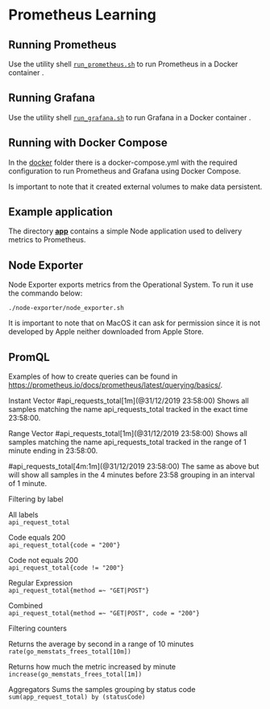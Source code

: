 # Prometheus Learning

## Running Prometheus
Use the utility shell [```run_prometheus.sh```](run_prometheus.sh) to run Prometheus in a Docker container .

## Running Grafana
Use the utility shell [```run_grafana.sh```](run_grafana.sh) to run Grafana in a Docker container .

## Running with Docker Compose
In the [docker](docker) folder there is a docker-compose.yml with the required configuration to run Prometheus and Grafana using Docker Compose.

Is important to note that it created external volumes to make data persistent.

## Example application

The directory [**app**](app) contains a simple Node application used to delivery metrics to Prometheus.

## Node Exporter

Node Exporter exports metrics from the Operational System. To run it use the commando below:

```./node-exporter/node_exporter.sh```

It is important to note that on MacOS it can ask for permission since it is not developed by Apple neither downloaded from Apple Store.

## PromQL

Examples of how to create queries can be found in https://prometheus.io/docs/prometheus/latest/querying/basics/.

Instant Vector
#api_requests_total[1m](@31/12/2019 23:58:00)
Shows all samples matching the name api_requests_total tracked in the exact time 23:58:00.

Range Vector
#api_requests_total[1m](@31/12/2019 23:58:00)
Shows all samples matching the name api_requests_total tracked in the range of 1 minute ending in 23:58:00.

#api_requests_total[4m:1m](@31/12/2019 23:58:00)
The same as above but will show all samples in the 4 minutes before 23:58 grouping in an interval of 1 minute.

Filtering by label

All labels  
```api_request_total```

Code equals 200  
```api_request_total{code = "200"}```

Code not equals 200  
```api_request_total{code != "200"}```

Regular Expression  
```api_request_total{method =~ "GET|POST"}```

Combined  
```api_request_total{method =~ "GET|POST", code = "200"}```

Filtering counters

Returns the average by second in a range of 10 minutes  
```rate(go_memstats_frees_total[10m])```

Returns how much the metric increased by minute  
```increase(go_memstats_frees_total[1m])```

Aggregators
Sums the samples grouping by status code  
```sum(app_request_total) by (statusCode)```